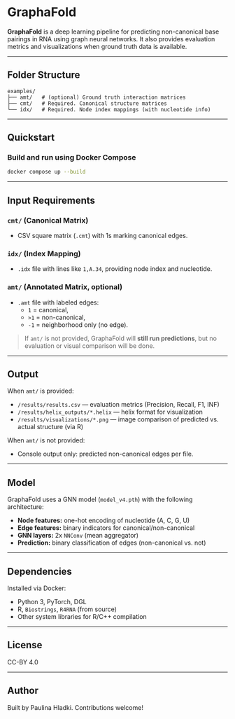 
# GraphaFold

**GraphaFold** is a deep learning pipeline for predicting non-canonical base pairings in RNA using graph neural networks. It also provides evaluation metrics and visualizations when ground truth data is available.

---

## Folder Structure

```
examples/
├── amt/   # (optional) Ground truth interaction matrices
├── cmt/   # Required. Canonical structure matrices
└── idx/   # Required. Node index mappings (with nucleotide info)
```

---

## Quickstart

### Build and run using Docker Compose

```bash
docker compose up --build
```

---

## Input Requirements

### `cmt/` (Canonical Matrix)
- CSV square matrix (`.cmt`) with 1s marking canonical edges.

### `idx/` (Index Mapping)
- `.idx` file with lines like `1,A.34`, providing node index and nucleotide.

### `amt/` (Annotated Matrix, optional)
- `.amt` file with labeled edges:
  - `1` = canonical,
  - `>1` = non-canonical,
  - `-1` = neighborhood only (no edge).

> If `amt/` is not provided, GraphaFold will **still run predictions**, but no evaluation or visual comparison will be done.

---

## Output

When `amt/` is provided:

- `/results/results.csv` — evaluation metrics (Precision, Recall, F1, INF)
- `/results/helix_outputs/*.helix` — helix format for visualization
- `/results/visualizations/*.png` — image comparison of predicted vs. actual structure (via R)

When `amt/` is not provided:

- Console output only: predicted non-canonical edges per file.

---

## Model

GraphaFold uses a GNN model (`model_v4.pth`) with the following architecture:

- **Node features:** one-hot encoding of nucleotide (A, C, G, U)
- **Edge features:** binary indicators for canonical/non-canonical
- **GNN layers:** 2x `NNConv` (mean aggregator)
- **Prediction:** binary classification of edges (non-canonical vs. not)

---

## Dependencies

Installed via Docker:

- Python 3, PyTorch, DGL
- R, `Biostrings`, `R4RNA` (from source)
- Other system libraries for R/C++ compilation

---


## License

CC-BY 4.0

---

##  Author

Built by Paulina Hladki. Contributions welcome!
